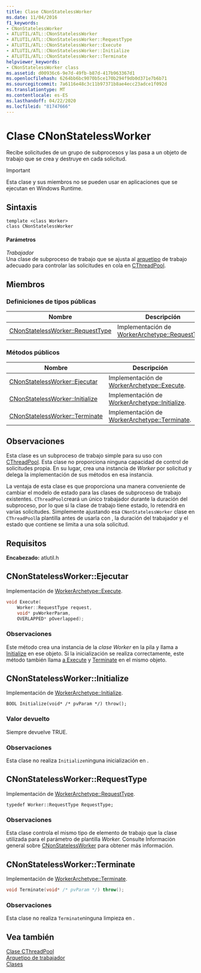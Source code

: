 ```yaml
---
title: Clase CNonStatelessWorker
ms.date: 11/04/2016
f1_keywords:
- CNonStatelessWorker
- ATLUTIL/ATL::CNonStatelessWorker
- ATLUTIL/ATL::CNonStatelessWorker::RequestType
- ATLUTIL/ATL::CNonStatelessWorker::Execute
- ATLUTIL/ATL::CNonStatelessWorker::Initialize
- ATLUTIL/ATL::CNonStatelessWorker::Terminate
helpviewer_keywords:
- CNonStatelessWorker class
ms.assetid: d00936c6-9e7d-49fb-b87d-417b963367d1
ms.openlocfilehash: 6264bb6bc9070b5ce170b294f9db0d371e7b6b71
ms.sourcegitcommit: 7a6116e48c3c11b97371b8ae4ecc23adce1f092d
ms.translationtype: MT
ms.contentlocale: es-ES
ms.lasthandoff: 04/22/2020
ms.locfileid: "81747666"
---
```

# <a name="cnonstatelessworker-class"></a>Clase CNonStatelessWorker

Recibe solicitudes de un grupo de subprocesos y las pasa a un objeto de trabajo que se crea y destruye en cada solicitud.

> [!IMPORTANT]
> Esta clase y sus miembros no se pueden usar en aplicaciones que se ejecutan en Windows Runtime.

## <a name="syntax"></a>Sintaxis

```
template <class Worker>
class CNonStatelessWorker
```

#### <a name="parameters"></a>Parámetros

*Trabajador*<br/>
Una clase de subproceso de trabajo que se ajusta al [arquetipo](../../atl/reference/worker-archetype.md) de trabajo adecuado para controlar las solicitudes en cola en [CThreadPool](../../atl/reference/cthreadpool-class.md).

## <a name="members"></a>Miembros

### <a name="public-typedefs"></a>Definiciones de tipos públicas

|Nombre|Descripción|
|----------|-----------------|
|[CNonStatelessWorker::RequestType](#requesttype)|Implementación de [WorkerArchetype::RequestType](worker-archetype.md#requesttype).|

### <a name="public-methods"></a>Métodos públicos

|Nombre|Descripción|
|----------|-----------------|
|[CNonStatelessWorker::Ejecutar](#execute)|Implementación de [WorkerArchetype::Execute](worker-archetype.md#execute).|
|[CNonStatelessWorker::Initialize](#initialize)|Implementación de [WorkerArchetype::Initialize](worker-archetype.md#initialize).|
|[CNonStatelessWorker::Terminate](#terminate)|Implementación de [WorkerArchetype::Terminate](worker-archetype.md#terminate).|

## <a name="remarks"></a>Observaciones

Esta clase es un subproceso de trabajo simple para su uso con [CThreadPool](../../atl/reference/cthreadpool-class.md). Esta clase no proporciona ninguna capacidad de control de solicitudes propia. En su lugar, crea una instancia de *Worker* por solicitud y delega la implementación de sus métodos en esa instancia.

La ventaja de esta clase es que proporciona una manera conveniente de cambiar el modelo de estado para las clases de subproceso de trabajo existentes. `CThreadPool`creará un único trabajador durante la duración del subproceso, por lo que si la clase de trabajo tiene estado, lo retendrá en varias solicitudes. Simplemente ajustando esa `CNonStatelessWorker` clase en `CThreadPool`la plantilla antes de usarla con , la duración del trabajador y el estado que contiene se limita a una sola solicitud.

## <a name="requirements"></a>Requisitos

**Encabezado:** atlutil.h

## <a name="cnonstatelessworkerexecute"></a><a name="execute"></a>CNonStatelessWorker::Ejecutar

Implementación de [WorkerArchetype::Execute](worker-archetype.md#execute).

```cpp
void Execute(
    Worker::RequestType request,
    void* pvWorkerParam,
    OVERLAPPED* pOverlapped);
```

### <a name="remarks"></a>Observaciones

Este método crea una instancia de la *clase Worker* en la pila y llama a [Initialize](worker-archetype.md#initialize) en ese objeto. Si la inicialización se realiza correctamente, este método también llama [a Execute](worker-archetype.md#execute) y [Terminate](worker-archetype.md#terminate) en el mismo objeto.

## <a name="cnonstatelessworkerinitialize"></a><a name="initialize"></a>CNonStatelessWorker::Initialize

Implementación de [WorkerArchetype::Initialize](worker-archetype.md#initialize).

```
BOOL Initialize(void* /* pvParam */) throw();
```

### <a name="return-value"></a>Valor devuelto

Siempre devuelve TRUE.

### <a name="remarks"></a>Observaciones

Esta clase no realiza `Initialize`ninguna inicialización en .

## <a name="cnonstatelessworkerrequesttype"></a><a name="requesttype"></a>CNonStatelessWorker::RequestType

Implementación de [WorkerArchetype::RequestType](worker-archetype.md#requesttype).

```
typedef Worker::RequestType RequestType;
```

### <a name="remarks"></a>Observaciones

Esta clase controla el mismo tipo de elemento de trabajo que la clase utilizada para el parámetro de plantilla *Worker.* Consulte Información general sobre [CNonStatelessWorker](../../atl/reference/cnonstatelessworker-class.md) para obtener más información.

## <a name="cnonstatelessworkerterminate"></a><a name="terminate"></a>CNonStatelessWorker::Terminate

Implementación de [WorkerArchetype::Terminate](worker-archetype.md#terminate).

```cpp
void Terminate(void* /* pvParam */) throw();
```

### <a name="remarks"></a>Observaciones

Esta clase no realiza `Terminate`ninguna limpieza en .

## <a name="see-also"></a>Vea también

[Clase CThreadPool](../../atl/reference/cthreadpool-class.md)<br/>
[Arquetipo de trabajador](../../atl/reference/worker-archetype.md)<br/>
[Clases](../../atl/reference/atl-classes.md)
